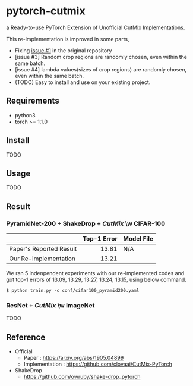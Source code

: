 # pytorch-cutmix

a Ready-to-use PyTorch Extension of Unofficial CutMix Implementations.

This re-implementation is improved in some parts,

- Fixing [issue #1](https://github.com/clovaai/CutMix-PyTorch/issues/1) in the original repository
- [issue #3] Random crop regions are randomly chosen, even within the same batch.
- [issue #4] lambda values(sizes of crop regions) are randomly chosen, even within the same batch.
- (TODO) Easy to install and use on your existing project.

## Requirements

- python3
- torch >= 1.1.0

## Install

TODO

## Usage

TODO

## Result

### PyramidNet-200 + ShakeDrop + *CutMix* \w CIFAR-100

|                                 | Top-1 Error | Model File |
|---------------------------------|------------:|------------|
| Paper's Reported Result         | 13.81       | N/A        |
| Our Re-implementation           | 13.21       | 

We ran 5 indenpendent experiments with our re-implemented codes and got top-1 errors of 13.09, 13.29, 13.27, 13.24, 13.15, using below command.

```
$ python train.py -c conf/cifar100_pyramid200.yaml
```

### ResNet + *CutMix* \w ImageNet

TODO

## Reference

- Official
  - Paper : https://arxiv.org/abs/1905.04899
  - Implementation : https://github.com/clovaai/CutMix-PyTorch
- ShakeDrop
  - https://github.com/owruby/shake-drop_pytorch
